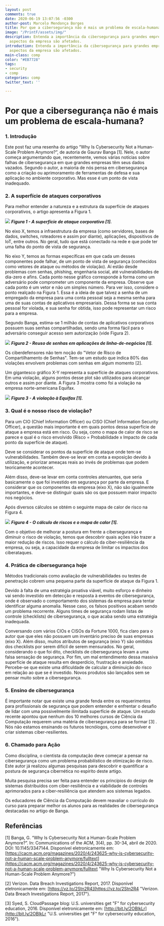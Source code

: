 ```yaml
---
layout: post
comments: true
date: 2020-06-19 13:07:56 -0300
author-post: Marcelo Mendonça Borges
title: Por que a cibersegurança não é mais um problema de escala-humana?
image: "/PrintF/assets/img/"
description: Entenda a importância da cibersegurança para grandes empresas, e quais
  aspectos da empresa são afetados.
introduction: Entenda a importância da cibersegurança para grandes empresas, e quais
  aspectos da empresa são afetados.
main-class: comp
color: "#EB7728"
tags:
- security
- comp
categories: comp
twitter_text: ''

---
```

# Por que a cibersegurança não é mais um problema de escala-humana?

### 1. Introdução

Este post faz uma resenha do artigo “Why Is Cybersecurity Not a Human-Scale Problem Anymore?”, de autoria de Gaurav Banga \[1\]. Nele, o autor começa argumentando que, recentemente, vemos várias notícias sobre falhas de cibersegurança em que grandes empresas têm seus dados vazados. Segundo o autor, a maioria de nós pensa em cibersegurança como a criação ou aprimoramento de ferramentas de defesa e sua aplicação no ambiente corporativo. Mas esse é um ponto de vista inadequado.

### 2. A superfície de ataques corporativos

Para melhor entender a natureza e a estrutura da superfície de ataques corporativos, o artigo apresenta a Figura 1.

![](/PrintF/assets/img/downloads/artigomarcelo_01_figura1.jpg)
**_Figura 1 - A superfície de ataque corporativo \[1\]._**

No eixo X, temos a infraestrutura da empresa (como servidores, bases de dados, switches, roteadores e assim por diante), aplicações, dispositivos de IoT, entre outros. No geral, tudo que está conectado na rede e que pode ter uma falha do ponto de vista de segurança.

No eixo Y, temos as formas específicas em que cada um desses componentes pode falhar, de um ponto de vista de segurança (conhecidos como vetores de ataque ou métodos de violação). Aí estão desde problemas com senhas, phishing, engenharia social, até vulnerabilidades de dia-zero e afins. Cada ponto nesse gráfico corresponde à forma como um adversário pode comprometer um componente da empresa. Observe que cada ponto é um vetor e não um simples número. Para ver isso, considere o ponto realçado na Figura 1. Essa é a ideia de que talvez a senha de um empregado da empresa para uma conta pessoal seja a mesma senha para uma de suas contas de aplicativos empresariais. Dessa forma se sua conta pessoal for violada, e sua senha for obtida, isso pode representar um risco para a empresa.

Segundo Banga, estima-se 1 milhão de contas de aplicativos corporativos possuem suas senhas compartilhadas, sendo uma forma fácil para o adversário conseguir acesso sem autorização (vide Figura 2).

![](/PrintF/assets/img/downloads/artigomarcelo_01_figura2.jpg)
**_Figura 2 - Reuso de senhas em aplicações de linha-de-negócios \[1\]._**

Os ciberdefensores não tem noção do "Vetor de Risco de Compartilhamento de Senhas". Tem-se um estudo que indica 80% das violações envolvem problemas com senhas em algum momento \[2\].

Um gigantesco gráfico X-Y representa a superfície de ataques corporativos. Em uma violação, alguns pontos desse plot são utilizados para alcançar outros e assim por diante. A Figura 3 mostra como foi a violação na empresa norte-americana Equifax.

![](/PrintF/assets/img/downloads/artigomarcelo_01_figura3.jpg)
**_Figura 3 - A violação à Equifax \[1\]._**

### 3. Qual é o nosso risco de violação?

Para um CIO (Chief Information Officer) ou CISO (Chief Information Security Officer), a questão mais importante é em quais pontos dessa superfície de ataque a empresa está em risco. Ou seja, como o mapa de calor de risco se parece e qual é o risco envolvido (Risco = Probabilidade x Impacto de cada ponto da superfície de ataque).

Deve se considerar os pontos da superfície de ataque onde tem-se vulnerabilidades. Também deve-se levar em conta a exposição devido à utilização, e priorizar ameaças reais ao invés de problemas que podem teoricamente acontecer.

Além disso, deve-se levar em conta controles atenuantes, que seria basicamente o que foi investido em segurança por parte da empresa. E considerar que os componentes da empresa (eixo X), não são igualmente importantes, e deve-se distinguir quais são os que possuem maior impacto nos negócios.

Após diversos cálculos se obtém o seguinte mapa de calor de risco na Figura 4.

![](/PrintF/assets/img/downloads/artigomarcelo_01_figura4.jpg)
**_Figura 4 - O cálculo de riscos e o mapa de calor \[1\]._**

Com o objetivo de melhorar a postura em frente a cibersegurança e diminuir o risco de violação, temos que descobrir quais ações irão trazer a maior redução de riscos. Isso requer o cálculo da ciber-resiliência da empresa, ou seja, a capacidade da empresa de limitar os impactos dos ciberataques.

### 4. Prática de cibersegurança hoje

Métodos tradicionais como avaliação de vulnerabilidades ou testes de penetração cobrem uma pequena parte da superfície de ataque da Figura 1.

Devido à falta de uma estratégia proativa viável, muito esforço e dinheiro vai sendo investido em detecção e resposta à eventos de cibersegurança, onde é observado o comportamento dos sistemas da empresa para tentar identificar alguma anomalia. Nesse caso, os falsos positivos acabam sendo um problema recorrente. Alguns times de segurança rodam listas de controle (checklists) de cibersegurança, o que acaba sendo uma estratégia inadequada.

Conversando com vários CIOs e CISOs da Fortune 1000, fica claro para o autor que que eles não possuem um inventário preciso de suas empresas (eixo X). Além disso, muitos atributos de segurança (eixo Y) são omitidos dos checklists por serem difícil de serem mensurados. No geral, considerando o que foi dito, checklists de cibersegurança levam a uma falsa sensação de segurança.
Por fim, um mal entendimento dessa massiva superfície de ataque resulta em desperdício, frustração e ansiedade. Percebe-se que existe uma dificuldade de calcular a diminuição do risco em relação ao que se é investido. Novos produtos são lançados sem se pensar muito sobre a cibersegurança.

### 5. Ensino de cibersegurança

É importante notar que existe uma grande fenda entre os requerimentos para profissionais de segurança que podem entender e enfrentar o desafio de lidar com uma possivelmente ilimitada superfície de ataque. Um estudo recente apontou que nenhum dos 10 melhores cursos de Ciência da Computação requerem uma matéria de cibersegurança para se formar \[3\] . Nós não estamos ensinando os futuros tecnólogos, como desenvolver e criar sistemas ciber-resilientes.

### 6. Chamado para Ação

Como disciplina, o cientista da computação deve começar a pensar na cibersegurança como um problema probabilístico de otimização de risco. Este autor já realizou algumas pesquisas para descobrir e quantificar a postura de segurança cibernética no espírito deste artigo.

Muita pesquisa precisa ser feita para entender os princípios do design de sistemas distribuídos com ciber-resiliência e a viabilidade de controles aprimorados para a ciber-resiliência que atendem aos sistemas legados.

Os educadores de Ciência da Computação devem reavaliar o currículo do curso para preparar melhor os alunos para as realidades de cibersegurança destacadas no artigo de Banga.

## Referências

\[1\] Banga, G. “Why Is Cybersecurity Not a Human-Scale Problem Anymore?”. In: Communications of the ACM, 3(4), pp. 30-34, abril de 2020. DOI: 10.1145/3347144. Disponível eletronicamente em: [https://cacm.acm.org/magazines/2020/4/243625-why-is-cybersecurity-not-a-human-scale-problem-anymore/fulltext](https://cacm.acm.org/magazines/2020/4/243625-why-is-cybersecurity-not-a-human-scale-problem-anymore/fulltext "Why Is Cybersecurity Not a Human-Scale Problem Anymore?")

\[2\] Verizon. Data Breach Investigations Report, 2017. Disponível eletronicamente em: [https://vz.to/2Stn2R4](https://vz.to/2Stn2R4 "Verizon. Data Breach Investigations Report, 2017").

\[3\] Syed, S. CloudPassage blog: U.S. universities get "F" for cybersecurity education, 2016. Disponível eletronicamente em: [http://bit.ly/2OBIkLr](http://bit.ly/2OBIkLr "U.S. universities get \"F\" for cybersecurity education, 2016").